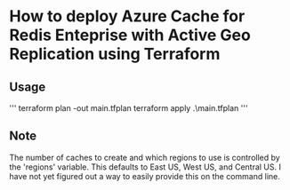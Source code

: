 # How to deploy Azure Cache for Redis Enteprise with Active Geo Replication using Terraform

## Usage
'''
terraform plan -out main.tfplan
terraform apply .\main.tfplan
'''

## Note
The number of caches to create and which regions to use is controlled by the 'regions' variable. This defaults to East US, West US, and Central US. I have not yet figured out a way to easily provide this on the command line.
